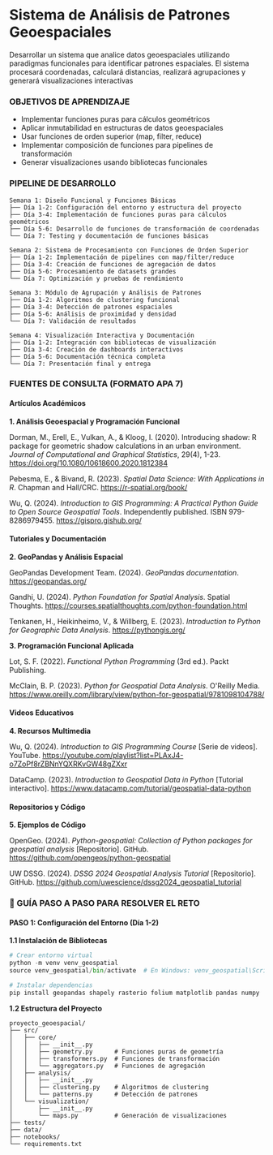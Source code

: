 # Sistema de Análisis de Patrones Geoespaciales
Desarrollar un sistema que analice datos geoespaciales utilizando paradigmas funcionales para identificar patrones espaciales. El sistema procesará coordenadas, calculará distancias, realizará agrupaciones y generará visualizaciones interactivas

###  OBJETIVOS DE APRENDIZAJE
- Implementar funciones puras para cálculos geométricos
- Aplicar inmutabilidad en estructuras de datos geoespaciales
- Usar funciones de orden superior (map, filter, reduce)
- Implementar composición de funciones para pipelines de transformación
- Generar visualizaciones usando bibliotecas funcionales

###  PIPELINE DE DESARROLLO

```
Semana 1: Diseño Funcional y Funciones Básicas
├── Día 1-2: Configuración del entorno y estructura del proyecto
├── Día 3-4: Implementación de funciones puras para cálculos geométricos
├── Día 5-6: Desarrollo de funciones de transformación de coordenadas
└── Día 7: Testing y documentación de funciones básicas

Semana 2: Sistema de Procesamiento con Funciones de Orden Superior
├── Día 1-2: Implementación de pipelines con map/filter/reduce
├── Día 3-4: Creación de funciones de agregación de datos
├── Día 5-6: Procesamiento de datasets grandes
└── Día 7: Optimización y pruebas de rendimiento

Semana 3: Módulo de Agrupación y Análisis de Patrones
├── Día 1-2: Algoritmos de clustering funcional
├── Día 3-4: Detección de patrones espaciales
├── Día 5-6: Análisis de proximidad y densidad
└── Día 7: Validación de resultados

Semana 4: Visualización Interactiva y Documentación
├── Día 1-2: Integración con bibliotecas de visualización
├── Día 3-4: Creación de dashboards interactivos
├── Día 5-6: Documentación técnica completa
└── Día 7: Presentación final y entrega
```

### FUENTES DE CONSULTA (FORMATO APA 7)

#### Artículos Académicos

**1. Análisis Geoespacial y Programación Funcional**

Dorman, M., Erell, E., Vulkan, A., & Kloog, I. (2020). Introducing shadow: R package for geometric shadow calculations in an urban environment. *Journal of Computational and Graphical Statistics*, 29(4), 1-23. https://doi.org/10.1080/10618600.2020.1812384

Pebesma, E., & Bivand, R. (2023). *Spatial Data Science: With Applications in R*. Chapman and Hall/CRC. https://r-spatial.org/book/

Wu, Q. (2024). *Introduction to GIS Programming: A Practical Python Guide to Open Source Geospatial Tools*. Independently published. ISBN 979-8286979455. https://gispro.gishub.org/

#### Tutoriales y Documentación

**2. GeoPandas y Análisis Espacial**

GeoPandas Development Team. (2024). *GeoPandas documentation*. https://geopandas.org/

Gandhi, U. (2024). *Python Foundation for Spatial Analysis*. Spatial Thoughts. https://courses.spatialthoughts.com/python-foundation.html

Tenkanen, H., Heikinheimo, V., & Willberg, E. (2023). *Introduction to Python for Geographic Data Analysis*. https://pythongis.org/

**3. Programación Funcional Aplicada**

Lot, S. F. (2022). *Functional Python Programming* (3rd ed.). Packt Publishing.

McClain, B. P. (2023). *Python for Geospatial Data Analysis*. O'Reilly Media. https://www.oreilly.com/library/view/python-for-geospatial/9781098104788/

#### Videos Educativos

**4. Recursos Multimedia**

Wu, Q. (2024). *Introduction to GIS Programming Course* [Serie de videos]. YouTube. https://youtube.com/playlist?list=PLAxJ4-o7ZoPf8rZBNnYQXRKvGW48gZXxr

DataCamp. (2023). *Introduction to Geospatial Data in Python* [Tutorial interactivo]. https://www.datacamp.com/tutorial/geospatial-data-python

#### Repositorios y Código

**5. Ejemplos de Código**

OpenGeo. (2024). *Python-geospatial: Collection of Python packages for geospatial analysis* [Repositorio]. GitHub. https://github.com/opengeos/python-geospatial

UW DSSG. (2024). *DSSG 2024 Geospatial Analysis Tutorial* [Repositorio]. GitHub. https://github.com/uwescience/dssg2024_geospatial_tutorial

### 📝 GUÍA PASO A PASO PARA RESOLVER EL RETO

#### **PASO 1: Configuración del Entorno (Día 1-2)**

**1.1 Instalación de Bibliotecas**
```python
# Crear entorno virtual
python -m venv venv_geospatial
source venv_geospatial/bin/activate  # En Windows: venv_geospatial\Scripts\activate

# Instalar dependencias
pip install geopandas shapely rasterio folium matplotlib pandas numpy
```

**1.2 Estructura del Proyecto**
```
proyecto_geoespacial/
├── src/
│   ├── core/
│   │   ├── __init__.py
│   │   ├── geometry.py      # Funciones puras de geometría
│   │   ├── transformers.py  # Funciones de transformación
│   │   └── aggregators.py   # Funciones de agregación
│   ├── analysis/
│   │   ├── __init__.py
│   │   ├── clustering.py    # Algoritmos de clustering
│   │   └── patterns.py      # Detección de patrones
│   └── visualization/
│       ├── __init__.py
│       └── maps.py          # Generación de visualizaciones
├── tests/
├── data/
├── notebooks/
└── requirements.txt
```


